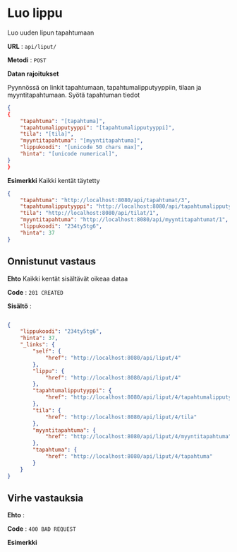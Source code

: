 # Luo lippu

Luo uuden lipun tapahtumaan

**URL** : `api/liput/`

**Metodi** : `POST`

**Datan rajoitukset**

Pyynnössä on linkit tapahtumaan, tapahtumalipputyyppiin, tilaan ja myyntitapahtumaan.
Syötä tapahtuman tiedot

```json
{
{
    "tapahtuma": "[tapahtuma]",
    "tapahtumalipputyyppi": "[tapahtumalipputyyppi]",
    "tila": "[tila]",
    "myyntitapahtuma": "[myyntitapahtuma]",
    "lippukoodi": "[unicode 50 chars max]",
    "hinta": "[unicode numerical]",
}
}
```
**Esimerkki** Kaikki kentät täytetty

```json
{
    "tapahtuma": "http://localhost:8080/api/tapahtumat/3",
    "tapahtumalipputyyppi": "http://localhost:8080/api/tapahtumalipputyypit/2",
    "tila": "http://localhost:8080/api/tilat/1",
    "myyntitapahtuma": "http://localhost:8080/api/myyntitapahtumat/1",
    "lippukoodi": "234ty5tg6",
    "hinta": 37
}
```

## Onnistunut vastaus

**Ehto** Kaikki kentät sisältävät oikeaa dataa

**Code** : `201 CREATED`

**Sisältö** :
```json

{
    "lippukoodi": "234ty5tg6",
    "hinta": 37,
    "_links": {
        "self": {
            "href": "http://localhost:8080/api/liput/4"
        },
        "lippu": {
            "href": "http://localhost:8080/api/liput/4"
        },
        "tapahtumalipputyyppi": {
            "href": "http://localhost:8080/api/liput/4/tapahtumalipputyyppi"
        },
        "tila": {
            "href": "http://localhost:8080/api/liput/4/tila"
        },
        "myyntitapahtuma": {
            "href": "http://localhost:8080/api/liput/4/myyntitapahtuma"
        },
        "tapahtuma": {
            "href": "http://localhost:8080/api/liput/4/tapahtuma"
        }
    }
}

```

## Virhe vastauksia

**Ehto** : 

**Code** : `400 BAD REQUEST`

**Esimerkki**
 
 ```json
 
```
